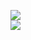 [![](https://img.shields.io/badge/Made%20With-Github%20Spray-lightgrey.svg?style=for-the-badge&logo=github)](https://github.com/Annihil/github-spray#6564)  
[![](https://i.imgur.com/2DrTn0Z.gif)](https://github.com/Annihil/github-spray)